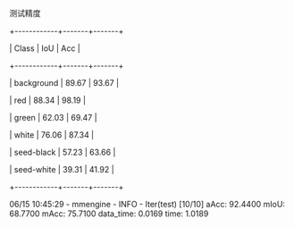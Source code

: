 测试精度

+------------+-------+-------+

|   Class    |  IoU  |  Acc  |

+------------+-------+-------+

| background | 89.67 | 93.67 |

|    red     | 88.34 | 98.19 |

|   green    | 62.03 | 69.47 |

|   white    | 76.06 | 87.34 |

| seed-black | 57.23 | 63.66 |

| seed-white | 39.31 | 41.92 |

+------------+-------+-------+

06/15 10:45:29 - mmengine - INFO - Iter(test) [10/10]  aAcc: 92.4400  mIoU: 68.7700  mAcc: 75.7100  data_time: 0.0169  time: 1.0189

